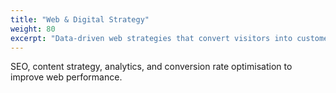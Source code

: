 ```yaml
---
title: "Web & Digital Strategy"
weight: 80
excerpt: "Data-driven web strategies that convert visitors into customers."
---
```

SEO, content strategy, analytics, and conversion rate optimisation to improve web performance.
